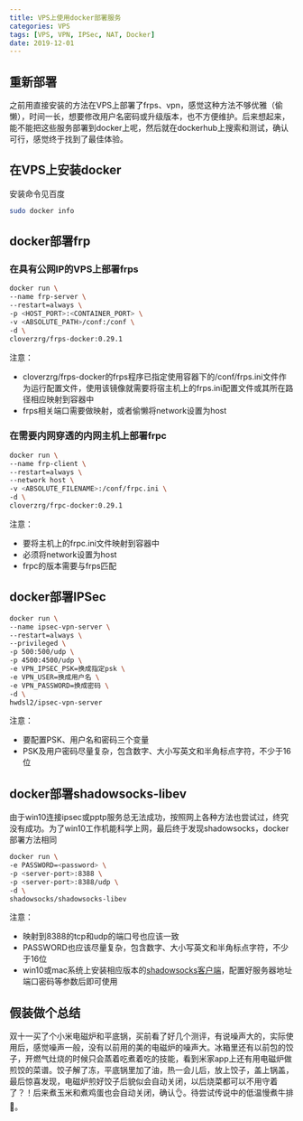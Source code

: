 ```yaml
---
title: VPS上使用docker部署服务
categories: VPS
tags: [VPS, VPN, IPSec, NAT, Docker]
date: 2019-12-01
---
```


## 重新部署

之前用直接安装的方法在VPS上部署了frps、vpn，感觉这种方法不够优雅（偷懒），时间一长，想要修改用户名密码或升级版本，也不方便维护。后来想起来，能不能把这些服务部署到docker上呢，然后就在dockerhub上搜索和测试，确认可行，感觉终于找到了最佳体验。

## 在VPS上安装docker

安装命令见百度

```bash
sudo docker info
```

## docker部署frp

### 在具有公网IP的VPS上部署frps

```bash
docker run \
--name frp-server \
--restart=always \
-p <HOST_PORT>:<CONTAINER_PORT> \
-v <ABSOLUTE_PATH>/conf:/conf \
-d \
cloverzrg/frps-docker:0.29.1
```

注意：

- cloverzrg/frps-docker的frps程序已指定使用容器下的/conf/frps.ini文件作为运行配置文件，使用该镜像就需要将宿主机上的frps.ini配置文件或其所在路径相应映射到容器中
- frps相关端口需要做映射，或者偷懒将network设置为host

### 在需要内网穿透的内网主机上部署frpc

```bash
docker run \
--name frp-client \
--restart=always \
--network host \
-v <ABSOLUTE_FILENAME>:/conf/frpc.ini \
-d \
cloverzrg/frpc-docker:0.29.1
```

注意：

- 要将主机上的frpc.ini文件映射到容器中
- 必须将network设置为host
- frpc的版本需要与frps匹配

## docker部署IPSec

```bash
docker run \
--name ipsec-vpn-server \
--restart=always \
--privileged \
-p 500:500/udp \
-p 4500:4500/udp \
-e VPN_IPSEC_PSK=换成指定psk \
-e VPN_USER=换成用户名 \
-e VPN_PASSWORD=换成密码 \
-d \
hwdsl2/ipsec-vpn-server
```

注意：

- 要配置PSK、用户名和密码三个变量
- PSK及用户密码尽量复杂，包含数字、大小写英文和半角标点字符，不少于16位

## docker部署shadowsocks-libev

由于win10连接ipsec或pptp服务总无法成功，按照网上各种方法也尝试过，终究没有成功。为了win10工作机能科学上网，最后终于发现shadowsocks，docker部署方法相同

```bash
docker run \
-e PASSWORD=<password> \
-p <server-port>:8388 \
-p <server-port>:8388/udp \
-d \
shadowsocks/shadowsocks-libev
```

注意：

- 映射到8388的tcp和udp的端口号也应该一致
- PASSWORD也应该尽量复杂，包含数字、大小写英文和半角标点字符，不少于16位
- win10或mac系统上安装相应版本的[shadowsocks客户端](https://github.com/shadowsocks/shadowsocks-windows/releases)，配置好服务器地址端口密码等参数后即可使用

## 假装做个总结

双十一买了个小米电磁炉和平底锅，买前看了好几个测评，有说噪声大的，实际使用后，感觉噪声一般，没有以前用的美的电磁炉的噪声大。冰箱里还有以前包的饺子，开燃气灶烧的时候只会蒸着吃煮着吃的技能，看到米家app上还有用电磁炉做煎饺的菜谱。饺子解了冻，平底锅里加了油，热一会儿后，放上饺子，盖上锅盖，最后惊喜发现，电磁炉煎好饺子后貌似会自动关闭，以后烧菜都可以不用守着了？！后来煮玉米和煮鸡蛋也会自动关闭，确认👌。待尝试传说中的低温慢煮牛排🐂。
